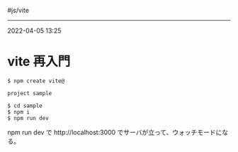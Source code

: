 #js/vite 

---
2022-04-05  13:25

# vite  再入門

```shell
$ npm create vite@

project sample

$ cd sample
$ npm i
$ npm run dev
```

npm run dev で http://localhost:3000 でサーバが立って、ウォッチモードになる。




